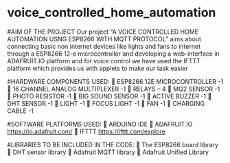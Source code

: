 # voice_controlled_home_automation

#AIM OF THE PROJECT
Our project “A VOICE CONTROLLED HOME AUTOMATION USNG ESP8266 WITH MQTT PROTOCOL” aims about connecting basic non internet devices like lights and fans to internet through a ESP8266 12-e microcontroller and developing a web-interface in ADAFRUIT.IO platform and for voice control we have used the IFTTT platform which provides us with applets to make our task easier

#HARDWARE COMPONENTS USED:
	ESP8266 12E MICROCONTROLLER -1
	16 CHANNEL ANALOG MULTIPLEXER -1
	RELAYS – 4
	MQ2 SENSOR -1
	PHOTO RESISTOR -1
	BIG SOUND SENSOR -1
	ACTIVE BUZZER -1
	DHT SENSOR -1
	LIGHT -1
	FOCUS LIGHT -1
	FAN -1
	CHARGING CABLE -1

#SOFTWARE PLATFORMS USED:
	ARDUINO IDE
	ADAFRUIT.IO   https://io.adafruit.com/
	IFTTT   https://ifttt.com/explore

#LIBRARIES TO BE INCLUDED IN THE CODE:
	The ESP8266 board library
	DHT sensor library
	Adafruit MQTT library 
	Adafruit Unified Library
